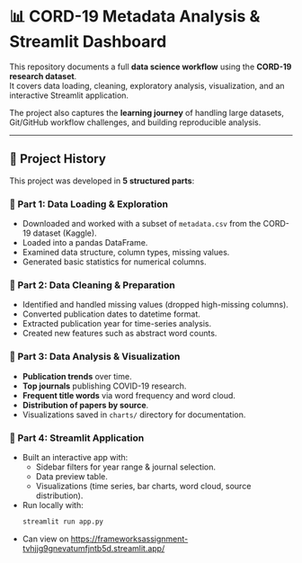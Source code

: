 # 📊 CORD-19 Metadata Analysis & Streamlit Dashboard

This repository documents a full **data science workflow** using the **CORD-19 research dataset**.  
It covers data loading, cleaning, exploratory analysis, visualization, and an interactive Streamlit application.  

The project also captures the **learning journey** of handling large datasets, Git/GitHub workflow challenges, and building reproducible analysis.

---

## 📖 Project History

This project was developed in **5 structured parts**:

### 🔹 Part 1: Data Loading & Exploration
- Downloaded and worked with a subset of `metadata.csv` from the CORD-19 dataset (Kaggle).
- Loaded into a pandas DataFrame.
- Examined data structure, column types, missing values.
- Generated basic statistics for numerical columns.

### 🔹 Part 2: Data Cleaning & Preparation
- Identified and handled missing values (dropped high-missing columns).
- Converted publication dates to datetime format.
- Extracted publication year for time-series analysis.
- Created new features such as abstract word counts.

### 🔹 Part 3: Data Analysis & Visualization
- **Publication trends** over time.
- **Top journals** publishing COVID-19 research.
- **Frequent title words** via word frequency and word cloud.
- **Distribution of papers by source**.
- Visualizations saved in `charts/` directory for documentation.

### 🔹 Part 4: Streamlit Application
- Built an interactive app with:
  - Sidebar filters for year range & journal selection.
  - Data preview table.
  - Visualizations (time series, bar charts, word cloud, source distribution).
- Run locally with:
  ```bash
  streamlit run app.py
- Can view on https://frameworksassignment-tvhjjg9gnevatumfjntb5d.streamlit.app/

